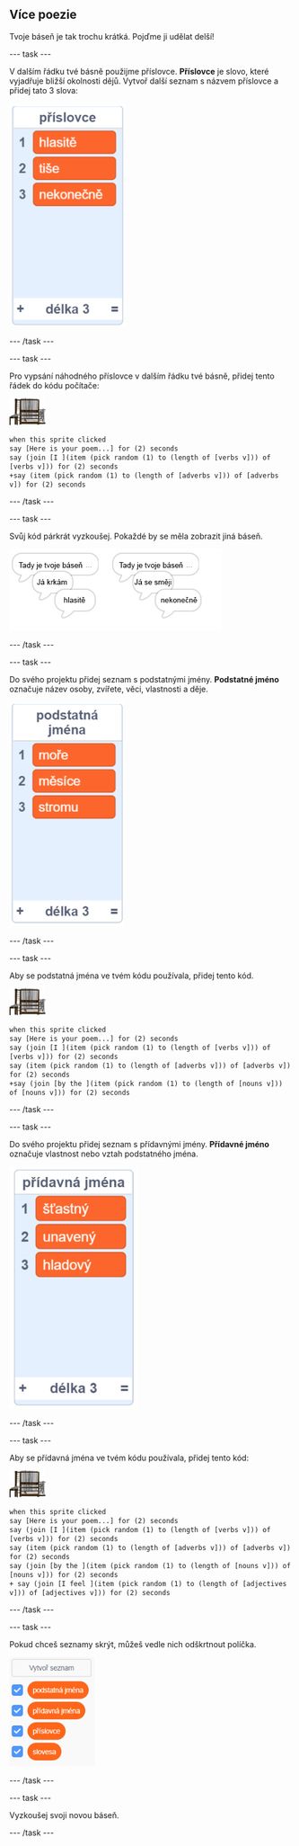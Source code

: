 ## Více poezie

Tvoje báseň je tak trochu krátká. Pojďme ji udělat delší!

\--- task \---

V dalším řádku tvé básně použijme příslovce. **Příslovce** je slovo, které vyjadřuje bližší okolnosti dějů. Vytvoř další seznam s názvem příslovce a přidej tato 3 slova:

![seznam se slovy hlasitě, tiše, nekonečně](images/poetry-adverbs.png)

\--- /task \---

\--- task \---

Pro vypsání náhodného příslovce v dalším řádku tvé básně, přidej tento řádek do kódu počítače:

![postava počítače](images/computer-sprite.png)

```blocks3
when this sprite clicked
say [Here is your poem...] for (2) seconds
say (join [I ](item (pick random (1) to (length of [verbs v])) of [verbs v])) for (2) seconds
+say (item (pick random (1) to (length of [adverbs v])) of [adverbs v]) for (2) seconds
```

\--- /task \---

\--- task \---

Svůj kód párkrát vyzkoušej. Pokaždé by se měla zobrazit jiná báseň.

![náhodné bubliny s příslovci](images/poetry-adverb-test.png)

\--- /task \---

\--- task \---

Do svého projektu přidej seznam s podstatnými jmény. **Podstatné jméno** označuje název osoby, zvířete, věci, vlastnosti a děje.

![seznam s podstatnými jmény vody, měsíce, stromu](images/poetry-nouns.png)

\--- /task \---

\--- task \---

Aby se podstatná jména ve tvém kódu používala, přidej tento kód.

![postava počítače](images/computer-sprite.png)

```blocks3
when this sprite clicked
say [Here is your poem...] for (2) seconds
say (join [I ](item (pick random (1) to (length of [verbs v])) of [verbs v])) for (2) seconds
say (item (pick random (1) to (length of [adverbs v])) of [adverbs v]) for (2) seconds
+say (join [by the ](item (pick random (1) to (length of [nouns v])) of [nouns v])) for (2) seconds
```

\--- /task \---

\--- task \---

Do svého projektu přidej seznam s přídavnými jmény. **Přídavné jméno** označuje vlastnost nebo vztah podstatného jména.

![seznam s přídavnými jmény šťastný, unavený, hladový](images/poetry-adjectives.png)

\--- /task \---

\--- task \---

Aby se přídavná jména ve tvém kódu používala, přidej tento kód:

![postava počítače](images/computer-sprite.png)

```blocks3
when this sprite clicked
say [Here is your poem...] for (2) seconds
say (join [I ](item (pick random (1) to (length of [verbs v])) of [verbs v])) for (2) seconds
say (item (pick random (1) to (length of [adverbs v])) of [adverbs v]) for (2) seconds
say (join [by the ](item (pick random (1) to (length of [nouns v])) of [nouns v])) for (2) seconds
+ say (join [I feel ](item (pick random (1) to (length of [adjectives v])) of [adjectives v])) for (2) seconds
```

\--- /task \---

\--- task \---

Pokud chceš seznamy skrýt, můžeš vedle nich odškrtnout políčka.

![seznam s proměnnými s zaškrtnutými políčky](images/poetry-lists-tick.png)

\--- /task \---

\--- task \---

Vyzkoušej svoji novou báseň.

\--- /task \---